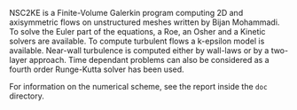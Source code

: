 NSC2KE is a Finite-Volume Galerkin program computing 2D and axisymmetric flows on unstructured meshes written by Bijan Mohammadi. To solve the Euler part of the equations, a Roe, an Osher and a Kinetic solvers are available. To compute turbulent flows a k-epsilon model is available. Near-wall turbulence is computed either by wall-laws or by a two-layer approach. Time dependant problems can also be considered as a fourth order Runge-Kutta solver has been used. 

For information on the numerical scheme, see the report inside the ```doc``` directory.
